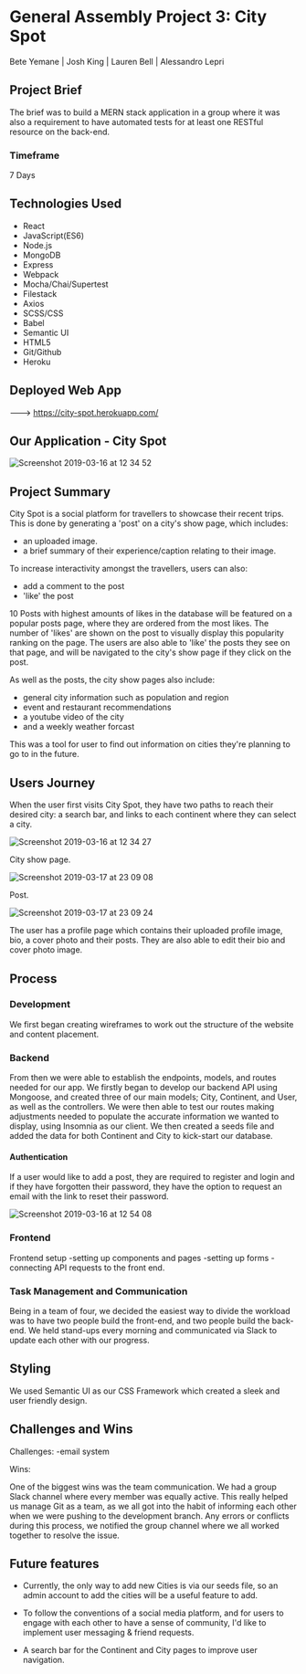 
# General Assembly Project 3: City Spot

Bete Yemane | Josh King | Lauren Bell | Alessandro Lepri

## Project Brief

The brief was to build a MERN stack application in a group where it was also a requirement to have automated tests for at least one RESTful resource on the back-end. 

### Timeframe

7 Days

## Technologies Used
* React
* JavaScript(ES6)
* Node.js
* MongoDB
* Express
* Webpack
* Mocha/Chai/Supertest
* Filestack
* Axios
* SCSS/CSS
* Babel
* Semantic UI
* HTML5
* Git/Github
* Heroku

## Deployed Web App

---> https://city-spot.herokuapp.com/

## Our Application - City Spot

![Screenshot 2019-03-16 at 12 34 52](https://user-images.githubusercontent.com/44004811/54475500-d18ad700-47e9-11e9-8997-b206c1586b30.png)

## Project Summary

City Spot is a social platform for travellers to showcase their recent trips. This is done by generating a 'post' on a city's show page, which includes:

* an uploaded image.
* a brief summary of their experience/caption relating to their image. 

To increase interactivity amongst the travellers, users can also:

* add a comment to the post
* 'like' the post

10 Posts with highest amounts of likes in the database will be featured on a popular posts page, where they are ordered from the most likes. The number of 'likes' are shown on the post to visually display this popularity ranking on the page. The users are also able to 'like' the posts they see on that page, and will be navigated to the city's show page if they click on the post.

As well as the posts, the city show pages also include:

 * general city information such as population and region
 * event and restaurant recommendations
 * a youtube video of the city
 * and a weekly weather forcast
 
 This was a tool for user to find out information on cities they're planning to go to in the future.

## Users Journey

When the user first visits City Spot, they have two paths to reach their desired city: a search bar, and links to each continent where they can select a city. 

![Screenshot 2019-03-16 at 12 34 27](https://user-images.githubusercontent.com/44004811/54475406-e7e46300-47e8-11e9-87c3-6099e41a5c8e.png)

City show page.

![Screenshot 2019-03-17 at 23 09 08](https://user-images.githubusercontent.com/44004811/54499448-e2cb0500-4909-11e9-8dc5-2b7fc1ecb0b2.png)

Post.

![Screenshot 2019-03-17 at 23 09 24](https://user-images.githubusercontent.com/44004811/54499450-f2e2e480-4909-11e9-9f91-047a2cf6e611.png)

The user has a profile page which contains their uploaded profile image, bio, a cover photo and their posts. They are also able to edit their bio and cover photo image.

## Process

### Development

We first began creating wireframes to work out the structure of the website and content placement. 

### Backend

From then we were able to establish the endpoints, models, and routes needed for our app. We firstly began to develop our backend API using Mongoose, and created three of our main models; City, Continent, and User, as well as the controllers. We were then able to test our routes making adjustments needed to populate the accurate information we wanted to display, using Insomnia as our client. We then created a seeds file and added the data for both Continent and City to kick-start our database. 

#### Authentication

If a user would like to add a post, they are required to register and login and if they have forgotten their password, they have the option to request an email with the link to reset their password.

![Screenshot 2019-03-16 at 12 54 08](https://user-images.githubusercontent.com/44004811/54475586-af458900-47ea-11e9-8524-854cdcbe9512.png)

### Frontend
Frontend setup
-setting up components and pages
-setting up forms
-connecting API requests to the front end.

### Task Management and Communication

Being in a team of four, we decided the easiest way to divide the workload was to have two people build the front-end, and two people build the back-end. We held stand-ups every morning and communicated via Slack to update each other with our progress.

## Styling

We used Semantic UI as our CSS Framework which created a sleek and user friendly design. 

## Challenges and Wins
Challenges:
-email system

Wins:

One of the biggest wins was the team communication. We had a group Slack channel where every member was equally active. This really helped us manage Git as a team, as we all got into the habit of informing each other when we were pushing to the development branch. Any errors or conflicts during this process, we notified the group channel where we all worked together to resolve the issue.


## Future features

* Currently, the only way to add new Cities is via our seeds file, so an admin account to add the cities will be a useful feature to add.

* To follow the conventions of a social media platform, and for users to engage with each other to have a sense of community, I'd like to implement user messaging & friend requests.

* A search bar for the Continent and City pages to improve user navigation.

